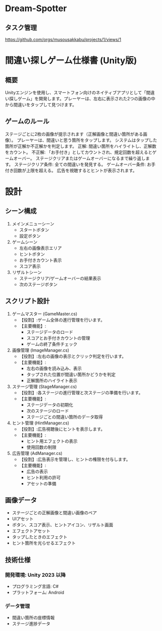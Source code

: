 # Dream-Spotter
## タスク管理
https://github.com/orgs/musousakkabu/projects/1/views/1

# 間違い探しゲーム仕様書 (Unity版)

## 概要
Unityエンジンを使用し、スマートフォン向けのネイティブアプリとして「間違い探しゲーム」を開発します。プレーヤーは、左右に表示された2つの画像の中から間違いをタップして見つけます。

## ゲームのルール
ステージごとに2枚の画像が提示されます（正解画像と間違い箇所がある画像）。
プレーヤーは、間違いと思う箇所をタップします。
システムはタップした箇所が正解か不正解かを判定します。
正解: 間違い箇所をハイライトし、正解数をカウント。
不正解: 「お手付き」としてカウントされ、規定回数を超えるとゲームオーバー。
ステージクリアまたはゲームオーバーになるまで繰り返します。
ステージクリア条件: 全ての間違いを発見する。
ゲームオーバー条件: お手付き回数が上限を超える。
広告を視聴するとヒントが表示されます。

# 設計
## シーン構成
1. メインメニューシーン
    * スタートボタン
    * 設定ボタン
2. ゲームシーン
    * 左右の画像表示エリア
    * ヒントボタン
    * お手付きカウント表示
    * スコア表示
3. リザルトシーン
    * ステージクリア/ゲームオーバーの結果表示
    * 次のステージボタン
## スクリプト設計
1. ゲームマスター (GameMaster.cs)
    * 【役割】:ゲーム全体の進行管理を行います。
    * 【主要機能】:
         * ステージデータのロード
         * スコアとお手付きカウントの管理
         * ゲームの終了条件チェック
2. 画像管理 (ImageManager.cs)
    * 【役割】:左右の画像の表示とクリック判定を行います。
    * 【主要機能】:
        * 左右の画像を読み込み、表示
        * タップされた位置が間違い箇所かどうかを判定
        * 正解箇所のハイライト表示
3. ステージ管理 (StageManager.cs)
    * 【役割】:各ステージの進行管理と次ステージの準備を行います。
    * 【主要機能】:
        * ステージデータの初期化
        * 次のステージのロード
        * ステージごとの間違い箇所のデータ取得
4. ヒント管理 (HintManager.cs)
    * 【役割】:広告視聴後にヒントを表示します。
    * 【主要機能】:
        * ヒント用エフェクトの表示
        * 使用回数の制限
5. 広告管理 (AdManager.cs)
    * 【役割】:広告表示を管理し、ヒントの権限を付与します。
    * 【主要機能】:
        * 広告の表示
        * ヒント利用の許可
        * アセットの準備
## 画像データ
* ステージごとの正解画像と間違い画像のペア
* UIアセット
* ボタン、スコア表示、ヒントアイコン、リザルト画面
* エフェクトアセット
* タップしたときのエフェクト
* ヒント箇所を光らせるエフェクト
## 技術仕様
### 開発環境: Unity 2023 以降
* プログラミング言語: C#
* プラットフォーム: Android

### データ管理
* 間違い箇所の座標情報
* ステージ進捗データ
